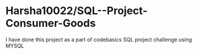# Harsha10022/SQL--Project-Consumer-Goods
 I have done this project as a part of codebasics SQL project challenge using MYSQL
